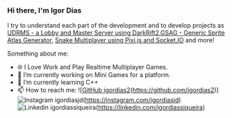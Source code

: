 ### Hi there, I'm Igor Dias

I try to understand each part of the development and to develop projects as [UDRMS - a Lobby and Master Server using DarkRift2](https://github.com/igordias2/UDRMS),[GSAG - Generic Sprite Atlas Generator](https://github.com/igordias2/GSAG), [Snake Multiplayer using Pixi.js and Socket.IO](https://github.com/igordias2/snake-pixi-multiplayer) and more! 

Something about me:
- 🌐 I Love Work and Play Realtime Multiplayer Games.
- 🔭 I’m currently working on Mini Games for a platform. 
- 🌱 I’m currently learning C++
- 📫 How to reach me:
![[GitHub igordias2](https://img.shields.io/github/followers/igordias2?label=follow&style=social)(https://github.com/igordias2)]
![Instagram igordiasjd](https://img.shields.io/badge/Instagram-igordiasjd-purple)(https://instagram.com/igordiasjd)
![Linkedin igordiassiqueira](https://img.shields.io/badge/Linkedin-igordiassiqueira-blue)(https://linkedin.com/igordiassiqueira)
